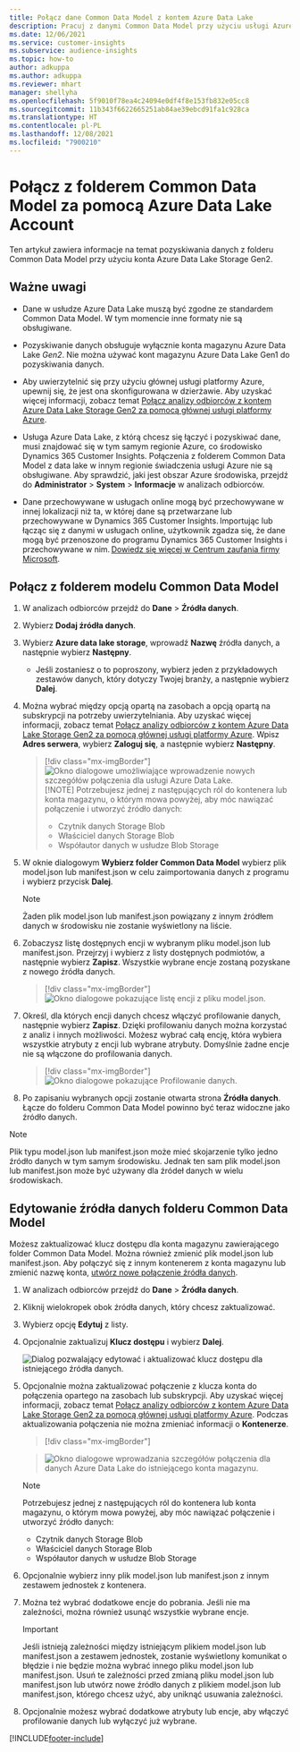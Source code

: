 ```yaml
---
title: Połącz dane Common Data Model z kontem Azure Data Lake
description: Pracuj z danymi Common Data Model przy użyciu usługi Azure Data Lake Storage.
ms.date: 12/06/2021
ms.service: customer-insights
ms.subservice: audience-insights
ms.topic: how-to
author: adkuppa
ms.author: adkuppa
ms.reviewer: mhart
manager: shellyha
ms.openlocfilehash: 5f9010f78ea4c24094e0df4f8e153fb832e05cc8
ms.sourcegitcommit: 11b343f6622665251ab84ae39ebcd91fa1c928ca
ms.translationtype: HT
ms.contentlocale: pl-PL
ms.lasthandoff: 12/08/2021
ms.locfileid: "7900210"
---
```

# <a name="connect-to-a-common-data-model-folder-using-an-azure-data-lake-account"></a>Połącz z folderem Common Data Model za pomocą Azure Data Lake Account

Ten artykuł zawiera informacje na temat pozyskiwania danych z folderu Common Data Model przy użyciu konta Azure Data Lake Storage Gen2.

## <a name="important-considerations"></a>Ważne uwagi

- Dane w usłudze Azure Data Lake muszą być zgodne ze standardem Common Data Model. W tym momencie inne formaty nie są obsługiwane.

- Pozyskiwanie danych obsługuje wyłącznie konta magazynu Azure Data Lake *Gen2*. Nie można używać kont magazynu Azure Data Lake Gen1 do pozyskiwania danych.

- Aby uwierzytelnić się przy użyciu głównej usługi platformy Azure, upewnij się, że jest ona skonfigurowana w dzierżawie. Aby uzyskać więcej informacji, zobacz temat [Połącz analizy odbiorców z kontem Azure Data Lake Storage Gen2 za pomocą głównej usługi platformy Azure](connect-service-principal.md).

- Usługa Azure Data Lake, z którą chcesz się łączyć i pozyskiwać dane, musi znajdować się w tym samym regionie Azure, co środowisko Dynamics 365 Customer Insights. Połączenia z folderem Common Data Model z data lake w innym regionie świadczenia usługi Azure nie są obsługiwane. Aby sprawdzić, jaki jest obszar Azure środowiska, przejdź do **Administrator** > **System** > **Informacje** w analizach odbiorców.

- Dane przechowywane w usługach online mogą być przechowywane w innej lokalizacji niż ta, w której dane są przetwarzane lub przechowywane w Dynamics 365 Customer Insights. Importując lub łącząc się z danymi w usługach online, użytkownik zgadza się, że dane mogą być przenoszone do programu Dynamics 365 Customer Insights i przechowywane w nim. [Dowiedz się więcej w Centrum zaufania firmy Microsoft](https://www.microsoft.com/trust-center).

## <a name="connect-to-a-common-data-model-folder"></a>Połącz z folderem modelu Common Data Model

1. W analizach odbiorców przejdź do **Dane** > **Źródła danych**.

1. Wybierz **Dodaj źródła danych**.

1. Wybierz **Azure data lake storage**, wprowadź **Nazwę** źródła danych, a następnie wybierz **Następny**.

   - Jeśli zostaniesz o to poproszony, wybierz jeden z przykładowych zestawów danych, który dotyczy Twojej branży, a następnie wybierz **Dalej**. 

1. Można wybrać między opcją opartą na zasobach a opcją opartą na subskrypcji na potrzeby uwierzytelniania. Aby uzyskać więcej informacji, zobacz temat [Połącz analizy odbiorców z kontem Azure Data Lake Storage Gen2 za pomocą głównej usługi platformy Azure](connect-service-principal.md). Wpisz **Adres serwera**, wybierz **Zaloguj się**, a następnie wybierz **Następny**.
   > [!div class="mx-imgBorder"]
   > ![Okno dialogowe umożliwiające wprowadzenie nowych szczegółów połączenia dla usługi Azure Data Lake.](media/enter-new-storage-details.png)
   > [!NOTE]
   > Potrzebujesz jednej z następujących ról do kontenera lub konta magazynu, o którym mowa powyżej, aby móc nawiązać połączenie i utworzyć źródło danych:
   >  - Czytnik danych Storage Blob
   >  - Właściciel danych Storage Blob
   >  - Współautor danych w usłudze Blob Storage

1. W oknie dialogowym **Wybierz folder Common Data Model** wybierz plik model.json lub manifest.json w celu zaimportowania danych z programu i wybierz przycisk **Dalej**.
   > [!NOTE]
   > Żaden plik model.json lub manifest.json powiązany z innym źródłem danych w środowisku nie zostanie wyświetlony na liście.

1. Zobaczysz listę dostępnych encji w wybranym pliku model.json lub manifest.json. Przejrzyj i wybierz z listy dostępnych podmiotów, a następnie wybierz **Zapisz**. Wszystkie wybrane encje zostaną pozyskane z nowego źródła danych.
   > [!div class="mx-imgBorder"]
   > ![Okno dialogowe pokazujące listę encji z pliku model.json.](media/review-entities.png)

8. Określ, dla których encji danych chcesz włączyć profilowanie danych, następnie wybierz **Zapisz**. Dzięki profilowaniu danych można korzystać z analiz i innych możliwości. Możesz wybrać całą encję, która wybiera wszystkie atrybuty z encji lub wybrane atrybuty. Domyślnie żadne encje nie są włączone do profilowania danych.
   > [!div class="mx-imgBorder"]
   > ![Okno dialogowe pokazujące Profilowanie danych.](media/dataprofiling-entities.png)

9. Po zapisaniu wybranych opcji zostanie otwarta strona **Źródła danych**. Łącze do folderu Common Data Model powinno być teraz widoczne jako źródło danych.

> [!NOTE]
> Plik typu model.json lub manifest.json może mieć skojarzenie tylko jedno źródło danych w tym samym środowisku. Jednak ten sam plik model.json lub manifest.json może być używany dla źródeł danych w wielu środowiskach.

## <a name="edit-a-common-data-model-folder-data-source"></a>Edytowanie źródła danych folderu Common Data Model

Możesz zaktualizować klucz dostępu dla konta magazynu zawierającego folder Common Data Model. Można również zmienić plik model.json lub manifest.json. Aby połączyć się z innym kontenerem z konta magazynu lub zmienić nazwę konta, [utwórz nowe połączenie źródła danych](#connect-to-a-common-data-model-folder).

1. W analizach odbiorców przejdź do **Dane** > **Źródła danych**.

2. Kliknij wielokropek obok źródła danych, który chcesz zaktualizować.

3. Wybierz opcję **Edytuj** z listy.

4. Opcjonalnie zaktualizuj **Klucz dostępu** i wybierz **Dalej**.

   ![Dialog pozwalający edytować i aktualizować klucz dostępu dla istniejącego źródła danych.](media/edit-access-key.png)

5. Opcjonalnie można zaktualizować połączenie z klucza konta do połączenia opartego na zasobach lub subskrypcji. Aby uzyskać więcej informacji, zobacz temat [Połącz analizy odbiorców z kontem Azure Data Lake Storage Gen2 za pomocą głównej usługi platformy Azure](connect-service-principal.md). Podczas aktualizowania połączenia nie można zmieniać informacji o **Kontenerze**.
   > [!div class="mx-imgBorder"]

   > ![Okno dialogowe wprowadzania szczegółów połączenia dla danych Azure Data Lake do istniejącego konta magazynu.](media/enter-existing-storage-details.png)

   > [!NOTE]
   > Potrzebujesz jednej z następujących ról do kontenera lub konta magazynu, o którym mowa powyżej, aby móc nawiązać połączenie i utworzyć źródło danych:
   >  - Czytnik danych Storage Blob
   >  - Właściciel danych Storage Blob
   >  - Współautor danych w usłudze Blob Storage


6. Opcjonalnie wybierz inny plik model.json lub manifest.json z innym zestawem jednostek z kontenera.

7. Można też wybrać dodatkowe encje do pobrania. Jeśli nie ma zależności, można również usunąć wszystkie wybrane encje.

   > [!IMPORTANT]
   > Jeśli istnieją zależności między istniejącym plikiem model.json lub manifest.json a zestawem jednostek, zostanie wyświetlony komunikat o błędzie i nie będzie można wybrać innego pliku model.json lub manifest.json. Usuń te zależności przed zmianą pliku model.json lub manifest.json lub utwórz nowe źródło danych z plikiem model.json lub manifest.json, którego chcesz użyć, aby uniknąć usuwania zależności.

8. Opcjonalnie możesz wybrać dodatkowe atrybuty lub encje, aby włączyć profilowanie danych lub wyłączyć już wybrane.   


[!INCLUDE[footer-include](../includes/footer-banner.md)]
